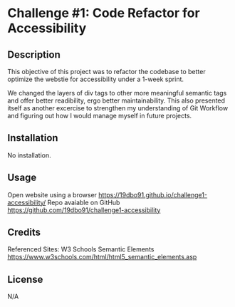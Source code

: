 # Challenge #1: Code Refactor for Accessibility 

## Description

This objective of this project was to refactor the codebase to better optimize the webstie for accessibility under a 1-week sprint.

We changed the layers of div tags to other more meaningful semantic tags and offer better readibility, ergo better maintainability.
This also presented itself as another excercise to strengthen my understanding of Git Workflow and figuring out how I would manage myself in future projects.

## Installation

No installation.


## Usage

Open website using a browser <https://19dbo91.github.io/challenge1-accessibility/>
Repo avaiable on GitHub <https://github.com/19dbo91/challenge1-accessibility>

## Credits

Referenced Sites: W3 Schools Semantic Elements <https://www.w3schools.com/html/html5_semantic_elements.asp> 


## License

N/A